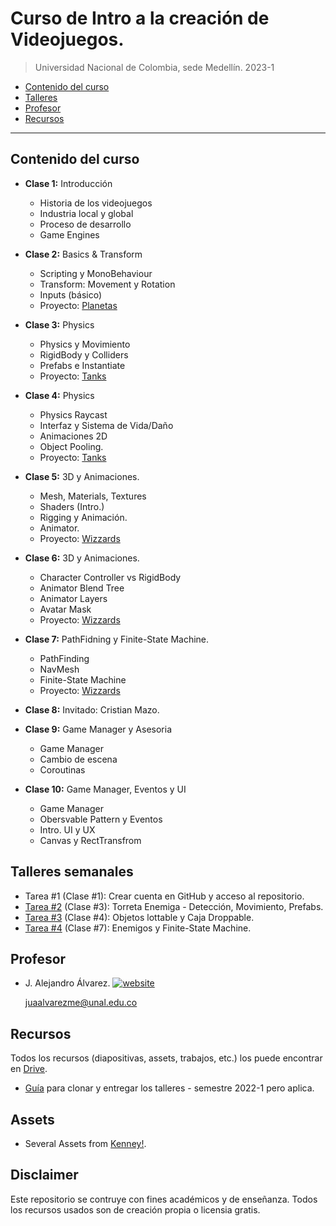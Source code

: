 # Curso de Intro a la creación de Videojuegos.
> Universidad Nacional de Colombia, sede Medellín. 2023-1


- [Contenido del curso](#contenido-del-curso)
- [Talleres](#talleres-semanales)
- [Profesor](#profesor)
- [Recursos](#recursos)

---

## Contenido del curso
- **Clase 1:** Introducción 
	- Historia de los videojuegos
	- Industria local y global
	- Proceso de desarrollo
	- Game Engines

- **Clase 2:** Basics & Transform 
	- Scripting y MonoBehaviour
	- Transform: Movement y Rotation
	- Inputs (básico)
	- Proyecto: [Planetas](https://github.com/UNAL-Curso-IntroVideojuegos/intro-videogames-2023-1/tree/main/intro-basics-2023-1#clase-2)

- **Clase 3:** Physics
	- Physics y Movimiento
	- RigidBody y Colliders
	- Prefabs e Instantiate
	- Proyecto: [Tanks](https://github.com/UNAL-Curso-IntroVideojuegos/intro-videogames-2023-1/tree/main/intro-basics-2023-1#clase-3)

- **Clase 4:** Physics
	- Physics Raycast
	- Interfaz y Sistema de Vida/Daño
	- Animaciones 2D
	- Object Pooling.
	- Proyecto: [Tanks](https://github.com/UNAL-Curso-IntroVideojuegos/intro-videogames-2023-1/tree/main/intro-basics-2023-1#clase-4)

- **Clase 5:** 3D y Animaciones.
	- Mesh, Materials, Textures
	- Shaders (Intro.)
	- Rigging y Animación.
	- Animator.
	- Proyecto: [Wizzards](https://github.com/UNAL-Curso-IntroVideojuegos/intro-videogames-2023-1/tree/main/intro-3d-2023-1#clase-5)

- **Clase 6:** 3D y Animaciones.
	- Character Controller vs RigidBody
	- Animator Blend Tree
	- Animator Layers
	- Avatar Mask
	- Proyecto: [Wizzards](https://github.com/UNAL-Curso-IntroVideojuegos/intro-videogames-2023-1/tree/main/intro-3d-2023-1#clase-6)

- **Clase 7:** PathFidning y Finite-State Machine.
	- PathFinding
	- NavMesh
	- Finite-State Machine
	- Proyecto: [Wizzards](https://github.com/UNAL-Curso-IntroVideojuegos/intro-videogames-2023-1/tree/main/intro-3d-2023-1#clase-7)
- **Clase 8:** Invitado: Cristian Mazo.
- **Clase 9:** Game Manager y Asesoria
	- Game Manager
	- Cambio de escena
	- Coroutinas
- **Clase 10:** Game Manager, Eventos y UI
	- Game Manager
	- Obersvable Pattern y Eventos
	- Intro. UI y UX
	- Canvas y RectTransfrom


## Talleres semanales
- Tarea #1 (Clase #1): Crear cuenta en GitHub y acceso al repositorio.
- [Tarea #2](./Taller/Taller-2#taller-2/) (Clase #3): Torreta Enemiga - Detección, Movimiento, Prefabs.
- [Tarea #3](./Taller/Taller-3#taller-3/) (Clase #4): Objetos lottable y Caja Droppable.
- [Tarea #4](./Taller/Taller-4#taller-4/) (Clase #7): Enemigos y Finite-State Machine.

## Profesor
- J. Alejandro Álvarez. [![website](https://img.shields.io/badge/Website-46a2f1.svg?&style=flat-square&logo=Google-Chrome&logoColor=white&link=http://www.alejoalvarez.me/)](http://www.alejoalvarez.me/)
  
  juaalvarezme@unal.edu.co
  

## Recursos
Todos los recursos (diapositivas, assets, trabajos, etc.) los puede encontrar en [Drive](https://drive.google.com/drive/u/2/folders/1yHNvKn3HkLmO19o1FgcFoLtH1D1WniuA).

- [Guía](https://youtu.be/xh_1Oyn83no) para clonar y entregar los talleres - semestre 2022-1 pero aplica.

## Assets
- Several Assets from [Kenney!](https://www.kenney.nl/assets).

## Disclaimer
Este repositorio se contruye con fines académicos y de enseñanza. 
Todos los recursos usados son de creación propia o licensia gratis.